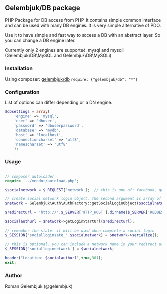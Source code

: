 ## Gelembjuk/DB package

PHP Package for DB access from PHP. It contains simple common interface and can be used with many DB engines. It is very simple alternative of PDO.

Use it to have simple and fast way to access a DB with an abstract layer. So you can change a DB engine later.

Currently only 2 engines are supported: mysql and mysqli (Gelembjuk\DB\MySQL and Gelembjuk\DB\MySQLi)

### Installation

Using composer: [gelembjuk/db](http://packagist.org/packages/gelembjuk/db) ``` require: {"gelembjuk/db": "*"} ```

### Configuration

List of options can differ depending on a DN engine. 

```php
$dbsettings = array(
	'engine' => 'mysql',
	'user' => 'dbuser',
	'password' => 'dbuserpassword',
	'database' => 'mydb',
	'host' => 'localhost',
	'connectioncharset' => 'utf8',
	'namescharset' => 'utf8'
	);

```

### Usage

```php

// composer autoloader
require '../vendor/autoload.php';

$socialnetwork = $_REQUEST['network'];  // this is one of: facebook, google, twitter, linkedin

// create social network login object. The second argument is array of API settings for a social network
$network = Gelembjuk\Auth\AuthFactory::getSocialLoginObject($socialnetwork,$integrations[$socialnetwork]);

$redirecturl = 'http://'.$_SERVER['HTTP_HOST'].dirname($_SERVER['REQUEST_URI']).'/completelogin.php';

$socialauthurl = $network->getLoginStartUrl($redirecturl);
		
// remember the state. it will be used when complete a social login
$_SESSION['socialloginsate_'.$socialnetwork] = $network->serialize();

// this is optional. you can include a network name in your redirect url and then extract
$_SESSION['socialloginnetwork'] = $socialnetwork;

header("Location: $socialauthurl",true,301);
exit;

```


### Author

Roman Gelembjuk (@gelembjuk)

